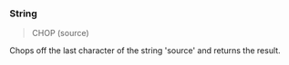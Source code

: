 ### String

> CHOP (source)

Chops off the last character of the string 'source' and returns the result.

